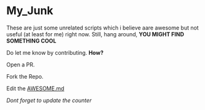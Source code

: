 # My_Junk

These are just some unrelated scripts which i believe aare awesome but not useful (at least for me) right now. Still, hang around, **YOU MIGHT FIND SOMETHING COOL**

Do let me know by contributing. **How?**

Open a PR.

Fork the Repo.

Edit the [AWESOME.md](AWESOME.md)

*Dont forget to update the counter*
